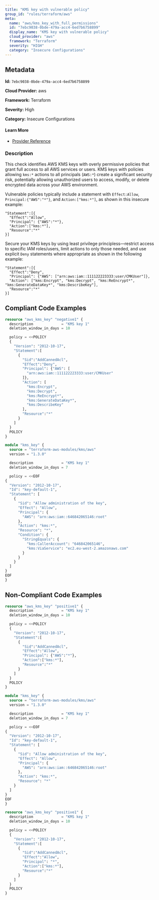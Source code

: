 ```yaml
---
title: "KMS key with vulnerable policy"
group_id: "rules/terraform/aws"
meta:
  name: "aws/kms_key_with_full_permissions"
  id: "7ebc9038-0bde-479a-acc4-6ed7b6758899"
  display_name: "KMS key with vulnerable policy"
  cloud_provider: "aws"
  framework: "Terraform"
  severity: "HIGH"
  category: "Insecure Configurations"
---
```

## Metadata

**Id:** `7ebc9038-0bde-479a-acc4-6ed7b6758899`

**Cloud Provider:** aws

**Framework:** Terraform

**Severity:** High

**Category:** Insecure Configurations

#### Learn More

 - [Provider Reference](https://registry.terraform.io/providers/hashicorp/aws/latest/docs/resources/kms_key)

### Description

 This check identifies AWS KMS keys with overly permissive policies that grant full access to all AWS services or users. KMS keys with policies allowing `kms:*` actions to all principals (`AWS:*`) create a significant security risk, potentially allowing unauthorized users to access, modify, or delete encrypted data across your AWS environment.

Vulnerable policies typically include a statement with `Effect:Allow`, `Principal:{"AWS":"*"}`, and `Action:["kms:*"]`, as shown in this insecure example:
```
"Statement":[{
  "Effect":"Allow",
  "Principal": {"AWS":"*"},
  "Action":["kms:*"],
  "Resource":"*"
}]
```

Secure your KMS keys by using least privilege principless—restrict access to specific IAM roles/users, limit actions to only those needed, and use explicit `Deny` statements where appropriate as shown in the following example:
```
"Statement":[{
  "Effect":"Deny",
  "Principal": {"AWS": ["arn:aws:iam::111122223333:user/CMKUser"]},
  "Action": ["kms:Encrypt", "kms:Decrypt", "kms:ReEncrypt*", "kms:GenerateDataKey*", "kms:DescribeKey"],
  "Resource":"*"
}]
```


## Compliant Code Examples
```terraform
resource "aws_kms_key" "negative1" {
  description             = "KMS key 1"
  deletion_window_in_days = 10

  policy = <<POLICY
  {
    "Version": "2012-10-17",
    "Statement":[
      {
        "Sid":"AddCannedAcl",
        "Effect":"Deny",
        "Principal": {"AWS": [
          "arn:aws:iam::111122223333:user/CMKUser"
        ]},
        "Action": [
          "kms:Encrypt",
          "kms:Decrypt",
          "kms:ReEncrypt*",
          "kms:GenerateDataKey*",
          "kms:DescribeKey"
        ],
        "Resource":"*"
      }
    ]
  }
  POLICY
}


```

```terraform
module "kms_key" {
  source = "terraform-aws-modules/kms/aws"
  version = "1.3.0"

  description             = "KMS key 1"
  deletion_window_in_days = 7

  policy = <<EOF
{
  "Version": "2012-10-17",
  "Id": "key-default-1",
  "Statement": [
    {
      "Sid": "Allow administration of the key",
      "Effect": "Allow",
      "Principal": {
        "AWS": "arn:aws:iam::646842065146:root"
      },
      "Action": "kms:*",
      "Resource": "*",
      "Condition": {
        "StringEquals": {
          "kms:CallerAccount": "646842065146",
          "kms:ViaService": "ec2.eu-west-2.amazonaws.com"
        }
      }
    }
  ]
}
EOF
}
```
## Non-Compliant Code Examples
```terraform
resource "aws_kms_key" "positive1" {
  description             = "KMS key 1"
  deletion_window_in_days = 10

  policy = <<POLICY
  {
    "Version": "2012-10-17",
    "Statement":[
      {
        "Sid":"AddCannedAcl",
        "Effect":"Allow",
        "Principal": {"AWS":"*"},
        "Action":["kms:*"],
        "Resource":"*"
      }
    ]
  }
  POLICY
}
```

```terraform
module "kms_key" {
  source = "terraform-aws-modules/kms/aws"
  version = "1.3.0"

  description             = "KMS key 1"
  deletion_window_in_days = 7

  policy = <<EOF
{
  "Version": "2012-10-17",
  "Id": "key-default-1",
  "Statement": [
    {
      "Sid": "Allow administration of the key",
      "Effect": "Allow",
      "Principal": {
        "AWS": "arn:aws:iam::646842065146:root"
      },
      "Action": "kms:*",
      "Resource": "*"
    }
  ]
}
EOF
}
```

```terraform
resource "aws_kms_key" "positive1" {
  description             = "KMS key 1"
  deletion_window_in_days = 10

  policy = <<POLICY
  {
    "Version": "2012-10-17",
    "Statement":[
      {
        "Sid":"AddCannedAcl",
        "Effect":"Allow",
        "Principal": "*",
        "Action":["kms:*"],
        "Resource":"*"
      }
    ]
  }
  POLICY
}

```